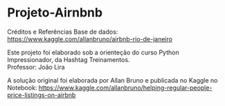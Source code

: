 # Projeto-Airnbnb

Créditos e Referências
Base de dados: https://www.kaggle.com/allanbruno/airbnb-rio-de-janeiro

Este projeto foi elaborado sob a orienteção do curso Python Impressionador, da Hashtag Treinamentos.<br>
Professor: João Lira

A solução original foi elaborada por Allan Bruno e publicada no Kaggle no Notebook: https://www.kaggle.com/allanbruno/helping-regular-people-price-listings-on-airbnb
